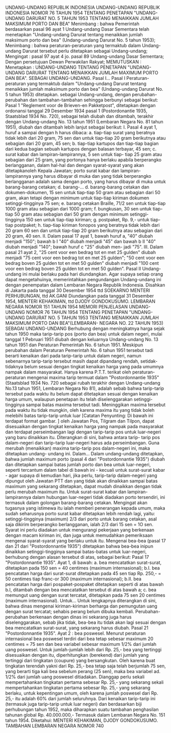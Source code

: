  UNDANG-UNDANG REPUBLIK INDONESIA UNDANG-UNDANG REPUBLIK INDONESIA NOMOR 76 TAHUN 1954 TENTANG PENETAPAN "UNDANG-UNDANG DARURAT NO. 5 TAHUN 1953 TENTANG MENAIKKAN JUMLAH MAKSIMUM PORTO DAN BEA"
Menimbang :
 bahwa Pemerintah berdasarkan pasal 96 ayat 1 Undang-undang Dasar Sementara telah menetapkan "Undang-undang Darurat tentang menaikkan jumlah maksimum porto dan bea" (Undang-undang Darurat No. 5 tahun 1953);
Menimbang :
 bahwa peraturan-peraturan yang termaktub dalam Undang-undang Darurat tersebut perlu ditetapkan sebagai Undang-undang;
Mengingat :
 pasal 97 ayat 4 jo. pasal 89 Undang-undang Dasar Sementara; Dengan persetujuan Dewan Perwakilan Rakyat;
MEMUTUSKAN :
 Menetapkan : UNDANG-UNDANG TENTANG PENETAPAN "UNDANG- UNDANG DARURAT TENTANG MENAIKKAN JUMLAH MAXIMUM PORTO DAN BEA". SEBAGAI UNDANG-UNDANG. Pasal I…
Pasal I
Peraturan-peraturan yang termaktub dalam "Undang-undang Darurat tentang menaikkan jumlah maksimum porto dan bea" (Undang-undang Darurat No. 5 tahun 1953) ditetapkan. sebagai Undang-undang, dengan perubahan-perubahan dan tambahan-tambahan sehingga berbunyi sebagai berikut:
Pasal 1
"Reglement voor de Brieven-en Pakketpost", ditetapkan dengan ordonansi tanggal 29 Desember 1934 pasal 1 (Postordonantie 1935, Staatsblad 1934 No. 720), sebagai telah diubah dan ditambah, terakhir dengan Undang-undang No. 13 tahun 1951 (Lembaran Negara No. 81 tahun 1951), diubah dan ditambah lebih lanjut sebagai berikut: I. Pasal 4 ayat 1, huruf a sampai dengan h harus dibaca:
a. tiap-tiap surat yang beratnya tidak lebih dari 20 gram, 75 sen dan untuk tiap-tiap 20 gram berikutnya atau sebagian dari 20 gram, 45 sen;
b. tiap-tiap kartupos dan tiap-tiap bagian dari kedua bagian sebuah kartupos dengan balasan terbayar, 45 sen;
c. surat kabar dan lampiran-lampirannya, 5 sen untuk tiap- tiap 25 gram atau sebagian dari 25 gram, yang portonya hanya berlaku apabila berperangko berlangganan, dalam hal-hal dan dengan syarat-syarat yang akan ditetapkanoleh Kepala Jawatan; porto surat kabar dan lampiran- lampirannya yang harus dibayar di muka dan yang tidak berperangko berlangganan adalah sama dengan porto, yang harus dibayar di muka untuk barang-barang cetakan;
d. barang-… d. barang-barang cetakan dan dokumen-dokumen, 15 sen untuk tiap-tiap 50 gram atau sebagian dari 50 gram, akan tetapi dengan minimum untuk tiap-tiap kiriman dokumen setinggi-tingginya 75 sen;
e. barang cetakan Braille, 71/2 sen untuk tiap-tiap 1000 gram atau sebagian dari 1000 gram;
f. bungkusan, 30 sen untuk tiap-tiap 50 gram atau sebagian dari 50 gram dengan minimum setinggi-tingginya 150 sen untuk tiap-tiap kiriman;
g. postpaket, Rp. 9,- untuk tiap-tiap postpaket;
h. tiap-tiap kiriman fonopos yang beratnya tidak lebih dari 20 gram 60 sen dan untuk tiap-tiap 20 gram berikutnya atau sebagian dari 20 gram, 40 sen. II. Dalam pasal 17 ayat 1, bawah huruf a, "40" diubah menjadi "150"; bawah b I "40" diubah menjadi "45" dan bawah b II "40" diubah menjadi "140"; bawah huruf c "25" diubah men- jadi "75". III. Dalam pasal 21 ayat 2, "25 cent voor een bedrag tot en met 25 gulden" diubah menjadi "75 cent voor een bedrag tot en met 25 gulden"; "50 cent voor een bedrag boven 25 gulden tot en met 50 gulden" diubah menjadi "100 cent voor een bedrag boven 25 gulden tot en met 50 gulden".
Pasal II
Undang-undang ini mulai berlaku pada hari diundangkan. Agar supaya setiap orang dapat mengetahuinya, memerintahkan pengundangan Undang-undang ini dengan penempatan dalam Lembaran Negara Republik Indonesia. Disahkan di Jakarta pada tanggal 30 Desember 1954 ttd SOEKARNO MENTERI PERHUBUNGAN, ttd AK.GANI Diundangkan pada tanggal 31 Desember 1954, MENTERI KEHAKIMAN, ttd DJODY GONDOKUSUMO. LEMBARAN NEGARA NOMOR 151 TAHUN 1954 MEMORI PENJELASAN UNDANG-UNDANG NOMOR 76 TAHUN 1954 TENTANG PENETAPAN "UNDANG-UNDANG DARURAT NO. 5 TAHUN 1953 TENTANG MENAIKKAN JUMLAH MAKSIMUM PORTO DAN BEA"(LEMBARAN- NEGARA NO. 22 TAHUN 1953) SEBAGAI UNDANG-UNDANG Berhubung dengan meningkatnya harga sejak tahun 1950 maka tarip-tarip pos (porto dan bea) untuk dalam negeri, mulai tanggal 1 Pebruari 1951 diubah dengan keluarnya Undang-undang No. 13 tahun 1951 dan Peraturan Pemerintah No. 6 tahun 1951. Meskipun perubahan dalam Peraturan Pemerintah No. 6 tahun 1951 tersebut tadi berarti kenaikan dari pada tarip-tarip untuk dalam negeri, namun sebenarnya tarip-tarip tersebut masih dapat dipandang rendah, setidak-tidaknya belum sesuai dengan tingkat kenaikan harga yang pada umumnya nampak dalam masyarakat. Hanya karena P.T.T. terikat oleh peraturan-peraturan mengenai maxima tarip termuat dalam "Postordonnantie 1935" (Staatsblad 1934 No. 720 sebagai rubah terakhir dengan Undang-undang No.13 tahun 1951, Lembaran Negara No 81), adalah sebab bahwa tarip-tarip tersebut pada waktu itu belum dapat ditetapkan sesuai dengan kenaikan harga umum, walaupun penetapan itu telah diselenggarakan setinggi-tingginya sampai batas maxima tersebut tadi. Meninggikan maxima tersebut pada waktu itu tidak mungkin, oleh karena maxima itu yang tidak boleh melebihi batas tarip-tarip untuk luar [Catatan Penyunting: Di bawah ini terdapat format gambar. ] oleh Jawatan Pos, Tilgram dan Tilpon, dapat disesuaikan dengan tingkat kenaikan harga yang nampak pada masyarakat dan terdapat perseimbangan lagi dengan tarip-tarip pos untuk luar-negeri yang baru dinaikkan itu. Diterangkan di sini, bahwa antara tarip- tarip pos dalam-negeri dan tarip-tarip luar-negeri harus ada perseimbangan. Guna merubah (menaikkan) maxima tarip-tarip pos dalam-negeri ini, maka ditetapkan undang- undang ini. Dalam… Dalam undang-undang ditetapkan, bahwa jumlah maximum porto (pasal 4 dari "Postordonnantie 1935") diubah dan ditetapkan sampai batas jumlah porto dan bea untuk luar-negeri, seperti tercantum dalam tabel di bawah ini - kecuali untuk surat-surat kabar - agar supaya di kemudian hari, jika perlu, tarip-tarip dalam-negeri yang dipungut oleh Jawatan PTT dan yang tidak akan dinaikkan sampai batas maximum yang sekarang ditetapkan, dapat mudah dinaikkan dengan tidak perlu merubah maximum itu. Untuk surat-surat kabar dan lampiran-lampirannya dalam hubungan luar-negeri tidak diadakan porto tersendiri, ini termasuk dalam golongan barang-barang cetakan. Mengingat akan tugasnya yang istimewa itu ialah memberi penerangan kepada umum, maka sudah seharusnya porto surat kabar ditetapkan lebih rendah lagi, yaitu: setinggi-tingginya (maximum) 2/3 dari porto untuk barang cetakan, asal saja dikirim berperangko berlangganan, ialah 2/3 dari 15 sen = 1O sen. Syarat ini perlu diadakan untuk mengurangi pekerjaan yang berkenaan dengan macam kiriman ini, dan juga untuk memudahkan pemeriksaan mengenai syarat-syarat yang berlaku untuk itu. Mengenai bea-bea (pasal 17 dan 21 dari "Postordonnantie 1935") ditetapkan bahwa bea-bea inipun dinaikkan setinggi-tingginya sampai batas-batas untuk luar-negeri, berhubung dengan alasan tersebut di atas, sebagai berikut: Pasal 17 "Postordonnantie 1935". Ayat 1, di bawah:
a. bea mencatatkan surat-surat, ditetapkan pada 150 sen = 40 centimes (maximum internasional);
b.I. bea pencatatan harga dari surat-surat ditetapkan pada 45 sen tiap Rp. 250,- = 50 centimes tiap franc-or 300 (maximum internasional);
b.II. bea pencatatan harga dari pospaket-pospaket ditetapkan seperti di atas bawah b.I, ditambah dengan bea mencatatkan tersebut di atas bawah a;
c. bea memungut uang dengan surat tercatat, ditetapkan pada 75 sen 20 centimes (maximum internasional). Untuk… Untuk lengkapnya diterangkan di sini, bahwa dinas mengenai kiriman-kiriman berharga dan pemungutan uang dengan surat tercatat; sehabis perang belum dibuka kembali. Perubahan-perubahan berkenaan dengan dinas ini sekarang juga harus diselenggarakan, sebab jika tidak, bea-bea itu tidak akan lagi sesuai dengan bea mencatatkan surat-surat, yang sekarang harus diubah. Pasal 21 "Postordonnantie 1935". Ayat 2 : bea poswesel. Menurut peraturan internasional bea poswesel terdiri dari bea tetap sebesar maximum 20 centimes = 75 sen dan bea variabel sebesar maximum 1/2% dari jumlah uang poswesel. Untuk jumlah-jumlah lebih dari Rp. 25,- bea yang tertinggi disesuaikan dengan itu, diperhitungkan (berekend) dari jumlah yang tertinggi dari tingkatan (coupure) yang bersangkutan. Oleh karena buat tingkatan terendah yakni dari Rp. 25,- bea tetap saja telah berjumlah 75 sen, yang berarti tiga kali bea sebelum perang (25 sen), maka bea variabel ad. 1/2% dari jumlah uang poswesel ditiadakan. Dianggap perlu sekali mempertahankan tingkatan pertama sebesar Rp. 25,- yang sekarang sekali mempertahankan tingkatan pertama sebesar Rp. 25,- yang sekarang berlaku, untuk kepentingan umum, oleh karena jumlah poswesel dari Rp. 25,- itu adalah 60% dari jumlah seluruhnya. Dari kenaikan tarip-tarip ini (termasuk juga tarip-tarip untuk luar negeri) dan berdasarkan biji perhubungan tahun 1952, maka diharapkan suatu tambahan penghasilan tahunan global Rp. 40.000.000,- Termasuk dalam Lembaran Negara No. 151 tahun 1954. Diketahui: MENTERI KEHAKIMAN, DJODY GONDOKUSUMO. TAMBAHAN LEMBARAN NEGARA NOMOR 740